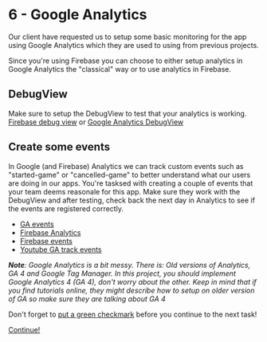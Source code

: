 # 6 - Google Analytics
Our client have requested us to setup some basic monitoring for the app using Google Analytics which they are used to using from previous projects.

Since you're using Firebase you can choose to either setup analytics in Google Analytics the "classical" way or to use analytics in Firebase.

## DebugView
Make sure to setup the DebugView to test that your analytics is working. [Firebase debug view](https://firebase.google.com/docs/analytics/debugview) or [Google Analytics DebugView](https://www.youtube.com/watch?v=dNsCUnUOlgE)

## Create some events
In Google (and Firebase) Analytics we can track custom events such as "started-game" or "cancelled-game" to better understand what our users are doing in our apps. You're tasksed with creating a couple of events that your team deems reasonale for this app. Make sure they work with the DebugView and after testing, check back the next day in Analytics to see if the events are registered correctly.

- [GA events](https://developers.google.com/analytics/devguides/collection/analyticsjs/events)
- [Firebase Analytics](https://firebase.google.com/products/analytics?gclid=Cj0KCQjww4OMBhCUARIsAILndv5ziHwaqiinaMPJQWimxcmNXIfijVGTtJlP9KOfjohSw7RTKKdunfQaAs4HEALw_wcB&gclsrc=aw.ds)
- [Firebase events](https://firebase.google.com/docs/analytics/events?platform=web)
- [Youtube GA track events](https://www.youtube.com/watch?v=Ly-IHQhX4DU)

***Note**: Google Analytics is a bit messy. There is: Old versions of Analytics, GA 4 and Google Tag Manager. In this project, you should implement Google Analytics 4 (GA 4), don't worry about the other. Keep in mind that if you find tutorials online, they might describe how to setup on older version of GA so make sure they are talking about GA 4*


Don't forget to [put a green checkmark](0-instructions.md) before you continue to the next task!

[Continue!](7-advanced-feature-flags.md)
